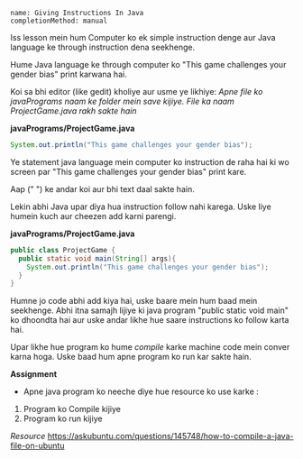 ```ngMeta
name: Giving Instructions In Java
completionMethod: manual
```

Iss lesson mein hum Computer ko ek simple instruction denge aur Java language ke through instruction dena seekhenge.

Hume Java language ke through computer ko "This game challenges your gender bias" print karwana hai.

Koi sa bhi editor (like gedit) kholiye aur usme ye likhiye:
*Apne file ko javaPrograms naam ke folder mein save kijiye. File ka naam ProjectGame.java rakh sakte hain*

**javaPrograms/ProjectGame.java**
```java
System.out.println("This game challenges your gender bias");
```

Ye statement java language mein computer ko instruction de raha hai ki wo screen par "This game challenges your gender bias" print kare.

Aap (" ") ke andar koi aur bhi text daal sakte hain.


Lekin abhi Java upar diya hua instruction follow nahi karega. Uske liye humein kuch aur cheezen add karni parengi.

**javaPrograms/ProjectGame.java**
```java
public class ProjectGame {
  public static void main(String[] args){
    System.out.println("This game challenges your gender bias");
  }
}
``` 

Humne jo code abhi add kiya hai, uske baare mein hum baad mein seekhenge. Abhi itna samajh lijiye ki java program "public static void main" ko dhoondta hai aur uske andar likhe hue saare instructions ko follow karta hai.

Upar likhe hue program ko hume *compile* karke machine code mein conver karna hoga. Uske baad hum apne program ko run kar sakte hain.

**Assignment**

- Apne java program ko neeche diye hue resource ko use karke :
1. Program ko Compile kijiye
2. Program ko run kijiye

*Resource*
https://askubuntu.com/questions/145748/how-to-compile-a-java-file-on-ubuntu

